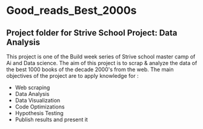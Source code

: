 # Good_reads_Best_2000s
## Project folder for Strive School Project: Data Analysis

This project is one of the Build week series of Strive school master camp of Ai and Data science. The aim of this project is to scrap & analyze the data of the best 1000 books of the decade 2000's from the web. 
The main objectives of the project are to apply knowledge for :
- Web scraping 
- Data Analysis
- Data Visualization
- Code Optimizations
- Hypothesis Testing
- Publish results and present it 


